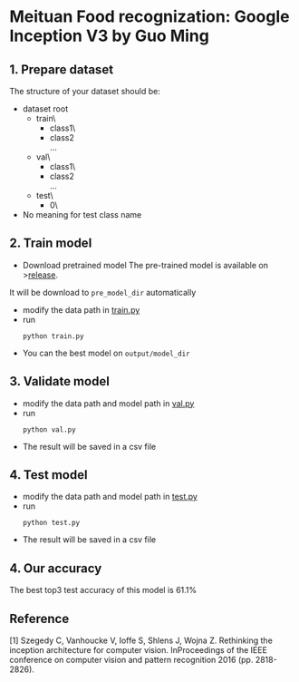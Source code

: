 # Meituan Food recognization: Google Inception V3 by Guo Ming

## 1. Prepare dataset
The structure of your dataset should be:
- dataset root
    - train\
         - class1\
         - class2\
         ...
    - val\
         - class1\
         - class2\
         ...
    - test\
         - 0\
- No meaning for test class name

## 2. Train model

- Download pretrained model
The pre-trained model is available on >[release](http://download.tensorflow.org/models/image/imagenet/inception-2015-12-05.tgz). 

It will be download to ```pre_model_dir``` automatically

- modify the data path in [train.py](train.py)
- run
  ```
  python train.py
  ```
- You can the best model on ```output/model_dir```

## 3. Validate model
- modify the data path and model path in [val.py](val.py)
- run
  ```
  python val.py
  ```
- The result will be saved in a csv file
## 4. Test model

- modify the data path and model path in [test.py](test.py)
- run
  ```
  python test.py
  ```
- The result will be saved in a csv file

## 4. Our accuracy
The best top3 test accuracy of this model is 61.1%

## Reference
[1]	Szegedy C, Vanhoucke V, Ioffe S, Shlens J, Wojna Z. Rethinking the inception architecture for computer vision. InProceedings of the IEEE conference on computer vision and pattern recognition 2016 (pp. 2818-2826).


